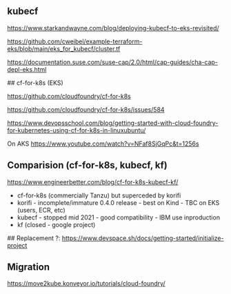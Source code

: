 ## kubecf
https://www.starkandwayne.com/blog/deploying-kubecf-to-eks-revisited/

https://github.com/cweibel/example-terraform-eks/blob/main/eks_for_kubecf/cluster.tf

https://documentation.suse.com/suse-cap/2.0/html/cap-guides/cha-cap-depl-eks.html




## cf-for-k8s (EKS)

https://github.com/cloudfoundry/cf-for-k8s

https://github.com/cloudfoundry/cf-for-k8s/issues/584


https://www.devopsschool.com/blog/getting-started-with-cloud-foundry-for-kubernetes-using-cf-for-k8s-in-linuxubuntu/

On AKS
https://www.youtube.com/watch?v=NFaf8SjGqPc&t=1256s

## Comparision (cf-for-k8s, kubecf, kf)
https://www.engineerbetter.com/blog/cf-for-k8s-kubecf-kf/

* cf-for-k8s   (commercially Tanzu) but superceded by korifi
* korifi - incomplete/immature 0.4.0 release - best on Kind - TBC on EKS (users, ECR, etc)
* kubecf - stopped mid 2021 - good compatibility - IBM use inproduction
* kf (closed - google project)



## Replacement ?:
https://www.devspace.sh/docs/getting-started/initialize-project


## Migration

https://move2kube.konveyor.io/tutorials/cloud-foundry/